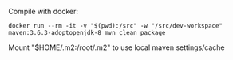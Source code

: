 Compile with docker:
```
docker run --rm -it -v "$(pwd):/src" -w "/src/dev-workspace" maven:3.6.3-adoptopenjdk-8 mvn clean package
```
Mount "$HOME/.m2:/root/.m2" to use local maven settings/cache
